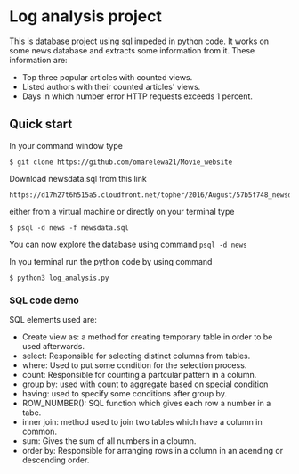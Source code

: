 # Log analysis project 

This is database project using sql impeded in python code. 
It works on some news database and extracts some information from it. These information are:
* Top three popular articles with counted views. 
* Listed authors with their counted articles' views. 
* Days in which number error HTTP requests exceeds 1 percent.

## Quick start

In your command window type
```
$ git clone https://github.com/omarelewa21/Movie_website
```
Download newsdata.sql from this link 
``` 
https://d17h27t6h515a5.cloudfront.net/topher/2016/August/57b5f748_newsdata/newsdata.zip 
```
either from a virtual machine or directly on your terminal type 
``` 
$ psql -d news -f newsdata.sql
```
You can now explore the database using command
```psql -d news```

In you terminal run the python code by using command
```
$ python3 log_analysis.py
``` 
### SQL code demo 
SQL elements used are: 
* Create view as: a method for creating temporary table in order to be used afterwards. 
* select: Responsible for selecting distinct columns from tables. 
* where: Used to put some condition for the selection process. 
* count: Responsible for counting a partcular pattern in a column. 
* group by: used with count to aggregate based on special condition 
* having: used to specify some conditions after group by. 
* ROW_NUMBER(): SQL function which gives each row a number in a tabe. 
* inner join: method used to join two tables which have a column in common. 
* sum: Gives the sum of all numbers in a cloumn.
* order by: Responsible for arranging rows in a column in an acending or descending order. 







